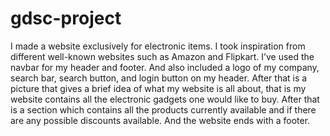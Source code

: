 # gdsc-project
I made a website exclusively for electronic items. I took inspiration from different well-known websites such as Amazon and Flipkart. I’ve used the navbar for my header and footer. And also included a logo of my company, search bar, search button, and login button on my header.
After that is a picture that gives a brief idea of what my website is all about, that is my website contains all the electronic gadgets one would like to buy. After that is a section which contains all the products currently available and if there are any possible discounts available. And the website ends with a footer. 
